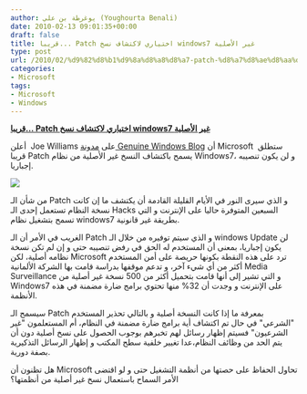 ```yaml
---
author: يوغرطة بن علي (Youghourta Benali)
date: 2010-02-13 09:01:35+00:00
draft: false
title: قريبا... Patch اختياري لاكتشاف نسخ windows7 غير الأصلية
type: post
url: /2010/02/%d9%82%d8%b1%d9%8a%d8%a8%d8%a7-patch-%d8%a7%d8%ae%d8%aa%d9%8a%d8%a7%d8%b1%d9%8a-%d9%84%d8%a7%d9%83%d8%aa%d8%b4%d8%a7%d9%81-%d9%86%d8%b3%d8%ae-windows7-%d8%ba%d9%8a%d8%b1-%d8%a7%d9%84%d8%a3%d8%b5/
categories:
- Microsoft
tags:
- Microsoft
- Windows
---
```


[**قريبا... Patch اختياري لاكتشاف نسخ windows7 غير الأصلية**](http://www.it-scoop.com/2010/02/%d9%82%d8%b1%d9%8a%d8%a8%d8%a7-patch-%d8%a7%d8%ae%d8%aa%d9%8a%d8%a7%d8%b1%d9%8a-%d9%84%d8%a7%d9%83%d8%aa%d8%b4%d8%a7%d9%81-%d9%86%d8%b3%d8%ae-windows7-%d8%ba%d9%8a%d8%b1-%d8%a7%d9%84%d8%a3%d8%b5/)


أعلن  Joe Williams على [ مدونة Genuine Windows Blog](http://windowsteamblog.com/blogs/genuinewindows/archive/2010/02/11/windows-activation-technologies-update-for-windows-7.aspx?PageIndex=1) أن Microsoft  ستطلق قريبا Patch يسمح باكتشاف النسخ غير الأصلية من نظام Windows7، و لن يكون تنصيبه إجباريا.

[![](http://www.it-scoop.com/wp-content/uploads/2010/02/genuine-windows-7.png)
](http://www.it-scoop.com/2010/02/%d9%82%d8%b1%d9%8a%d8%a8%d8%a7-patch-%d8%a7%d8%ae%d8%aa%d9%8a%d8%a7%d8%b1%d9%8a-%d9%84%d8%a7%d9%83%d8%aa%d8%b4%d8%a7%d9%81-%d9%86%d8%b3%d8%ae-windows7-%d8%ba%d9%8a%d8%b1-%d8%a7%d9%84%d8%a3%d8%b5/http://www.it-scoop.com/2010/02/%d9%82%d8%b1%d9%8a%d8%a8%d8%a7-patch-%d8%a7%d8%ae%d8%aa%d9%8a%d8%a7%d8%b1%d9%8a-%d9%84%d8%a7%d9%83%d8%aa%d8%b4%d8%a7%d9%81-%d9%86%d8%b3%d8%ae-windows7-%d8%ba%d9%8a%d8%b1-%d8%a7%d9%84%d8%a3%d8%b5/)

من شأن الـ Patch و الذي سيرى النور في الأيام القليلة القادمة أن يكتشف ما إن كانت نسخة النظام تستعمل إحدى الـ Hacks السبعين المتوفرة حاليا على الإنترنت و التي تسمح بتشغيل نظام windows7 بطريقة غير قانونية.

الغريب في الأمر أن الـ Patch و الذي سيتم توفيره من خلال الـ windows Update لن يكون إجباريا، بمعنى أن المستخدم له الحق في رفض تنصيبه حتى و إن لم تكن نسخة نظامه أصلية، لكن Microsoft ترد على هذه النقطة بكونها حريصة على أمن المستخدم أكثر من أي شيء آخر، و تدعم موقفها بدراسة قامت بها الشركة الألمانية Media Surveillance و التي تشير إلى أنها قامت بتحميل أكثر من 500 نسخة غير أصلية من Windows7 على الإنترنت و وجدت أن 32% منها تحتوي برامج ضارة مضمنة في هذه الأنظمة.

سيسمح الـ Patch بمعرفة ما إذا كانت النسخة أصلية و بالتالي تحذير المستخدم "الشرعي" في حال تم اكتشاف أية برامج ضارة مضمنة في النظام، أم المستعلمون "غير الشرعيون" فسيتم إظهار رسائل لهم تخبرهم بوجوب الحصول على نسخ أصلية دون أن يتم الحد من وظائف النظام،عدا تغيير خلفية سطح المكتب و إظهار الرسائل التذكيرية بصفة دورية.

هل تظنون أن Microsoft تحاول الحفاظ على حصتها من أنظمة التشغيل حتى و لو اقتضى الأمر السماح باستعمال نسخ غير أصلية من أنظمتها؟
